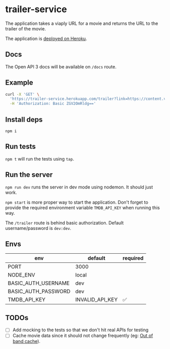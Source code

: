 # trailer-service

The application takes a viaply URL for a movie and returns the URL to the trailer of the movie.

The application is [deployed on Heroku](https://trailer-service.herokuapp.com/docs).

## Docs
The Open API 3 docs will be available on `/docs` route.

## Example

```sh
curl -X 'GET' \
  'https://trailer-service.herokuapp.com/trailer?link=https://content.viaplay.se/pc-se/film/arrival-2016' \
  -H 'Authorization: Basic ZGV2OmRldg=='
```
## Install deps

`npm i`

## Run tests

`npm t` will run the tests using `tap`.

## Run the server

`npm run dev` runs the server in dev mode using nodemon. It should just work.

`npm start` is more proper way to start the application. Don't forget to provide the required environment variable `TMDB_API_KEY` when running this way.

The `/trailer` route is behind basic authorization. Default username/password is `dev:dev`.

## Envs
|env|default|required|
|---|-------|--------|
|PORT|3000||
|NODE_ENV|local||
|BASIC_AUTH_USERNAME|dev||
|BASIC_AUTH_PASSWORD|dev||
|TMDB_API_KEY|INVALID_API_KEY|✅|

## TODOs
- [ ] Add mocking to the tests so that we don't hit real APIs for testing
- [ ] Cache movie data since it should not change frequently (eg: [Out of band cache](https://github.com/godaddy/out-of-band-cache/)).
